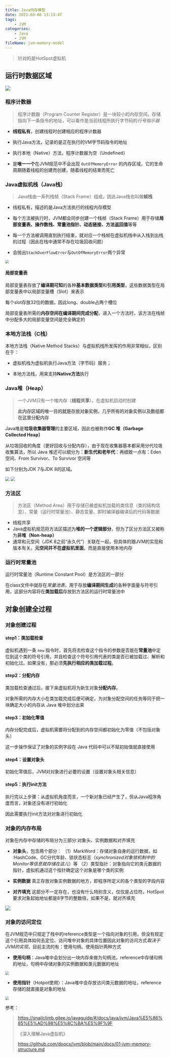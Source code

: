 ```yaml
---
title: Java内存模型
date: 2021-03-06 13:13:47
tags:
	- JVM
categories:
	- Java
	- JVM
fileName: jvm-memory-model
---
```


> 针对的是HotSpot虚拟机 

## 运行时数据区域

![](http://cdn.ziyedy.top/Java%E5%86%85%E5%AD%98%E5%8C%BA%E5%9F%9F/JVM%E5%86%85%E5%AD%98%E5%8C%BA%E5%9F%9F.png)

### 程序计数器

> 程序计数器（Program Counter Register）是一块较小的内存空间，存储指向下一条指令的地址，可以看作是当前线程所执行字节码的*行号指示器*

* **线程私有**，创建线程时创建相应的程序计数器
* 执行Java方法，记录的是正在执行的VM字节码指令的地址

* 执行本地（Native）方法，程序计数器为空（Undefined）

* 是**唯一一个**在JVM规范中不会出现 `OutOfMemoryError` 的内存区域，它的生命周期随着线程的创建而创建，随着线程的结束而死亡



### Java虚拟机栈（Java栈）

> Java栈由一系列栈帧（Stack Frame）组成，因此Java栈也叫做**帧栈**

* 线程私有，描述的是Java方法执行的线程内存模型
* 每个方法被执行时，JVM都会同步创建一个栈帧（Stack Frame）用于存储**局部变量表、操作数栈、常量池指针、动态链接、方法返回值**等等

* 每一个方法被调用直到执行结束，就对应一个栈帧在虚拟机栈中从入栈到出栈的过程（因此在栈中通常不存在垃圾回收问题）

* 会抛出`StackOverFlowError`与`OutOfMemoryError`两个异常

<img src="http://cdn.ziyedy.top/Java%E5%86%85%E5%AD%98%E5%8C%BA%E5%9F%9F/jvm-stack.jpg" style="zoom:67%;" />

#### 局部变量表

局部变量表存放了**编译期可知**的各种**基本数据类型**和**引用类型**，这些数据类型在局部变量表中以局部变量槽（Slot）来表示

每个slot存放32位的数据，因此long、double占两个槽位

局部变量表所需的**内存空间在编译期间完成分配**，进入一个方法时，该方法在栈帧中分配多大的局部变量空间是完全确定的



### 本地方法栈（C栈）

本地方法栈（Native Method Stacks）与虚拟机栈所发挥的作用非常相似，区别在于：

* 虚拟机栈为虚拟机执行Java方法（字节码）服务；

* 本地方法栈，用来支持**Native方法**执行



### Java堆（Heap）

> 一个JVM只有一个堆内存（**线程共享**），在虚拟机启动时创建
>
> **此内存区域的唯一目的就是存放对象实例，几乎所有的对象实例以及数组都在这里分配内存**

Java堆是**垃圾收集器管理**的主要区域，因此也被称作**GC 堆（Garbage Collected Heap）**

从垃圾回收的角度（更好回收与分配内存），由于现在收集器基本都采用分代垃圾收集算法，所以 Java 堆还可以细分为：**新生代和老年代**：再细致一点有：Eden 空间、From Survivor、To Survivor 空间等

如下分别为JDK 7与JDK 8的区域。

<img src="http://cdn.ziyedy.top/Java%E5%86%85%E5%AD%98%E5%8C%BA%E5%9F%9F/JVM%E5%A0%86%E5%86%85%E5%AD%98%E7%BB%93%E6%9E%84-JDK7.png" style="zoom:80%;" />

<img src="http://cdn.ziyedy.top/Java%E5%86%85%E5%AD%98%E5%8C%BA%E5%9F%9F/JVM%E5%A0%86%E5%86%85%E5%AD%98%E7%BB%93%E6%9E%84-jdk8.png" style="zoom:80%;" />



### 方法区

> 方法区（Method Area）用于存储已被虚拟机加载的类信息（类的结构信息）、常量（运行时常量池）、静态变量、即时编译器编译后的代码等数据

* 线程共享
* Java虚拟机规范将方法区描述为**堆的一个逻辑部分**，但为了区分方法区又被称为**非堆（Non-heap）**
* 通常和元空间（JDK 8之前“永久代”）关联在一起，但具体的跟JVM的实现和版本有关。**元空间并不在虚拟机里面**，而是直接使用本地内存



### 运行时常量池

运行时常量池（Runtime Constant Pool）是方法区的一部分

在class文件中就存在*常量池表*，用于存放**编译期间生成**的各种字面量与符号引用，这部分内容将在**类加载后**存放到方法区的运行时常量池中



## 对象创建全过程

### 对象创建过程

#### step1：类加载检查

虚拟机遇到一条 `new` 指令时，首先将去检查这个指令的参数是否能在**常量池**中定位到这个类的符号引用，并且检查这个符号引用代表的类是否已被加载过、解析和初始化过。如果没有，那必须**先执行相应的类加载过程**。

#### step2：分配内存

类加载检查通过后，接下来虚拟机将为新生对象**分配内存**。

对象所需的内存大小在类加载完成后便可确定，为对象分配空间的任务等同于把一块确定大小的内存从 Java 堆中划分出来

#### step3：初始化零值

内存分配完成后，虚拟机需要将分配到的内存空间都初始化为零值（不包括对象头）

这一步操作保证了对象的实例字段在 Java 代码中可以不赋初始值就直接使用

#### step4：设置对象头

初始化零值后，JVM对对象进行必要的设置（设置对象头相关信息）

#### step5：执行init方法

执行完以上步骤：从虚拟机角度而言，一个新对象已经产生了，但从Java程序角度而言，对象还没有进行初始化

因此需要执行init方法对对象进行初始化



### 对象的内存布局

对象在内存中存储的布局分为三部分∶对象头、实例数据和对齐填充

* **对象头**，包含两个部分︰
  （1）MarkWord：存储对象自身的运行数据，如∶HashCode、GC分代年龄、锁状态标志（*synchronized对象锁机制中的Monitor等信息就存储在这儿*）等
  （2）类型指针：对象指向它的类元数据的指针，虚拟机通过这个指针确定这个对象是哪个类的实例

* **实例数据**
  真正存放对象实例数据的地方，即程序所定义的各个类型的字段内容
* **对齐填充**
  这部分不一定存在，也没有什么特别含义，仅仅是占位符。HotSpot要求对象起始地址都是8字节的整数倍，如果不是，就对齐填充

![](http://cdn.ziyedy.top/Java%E5%86%85%E5%AD%98%E5%8C%BA%E5%9F%9F/%E5%AF%B9%E8%B1%A1%E7%9A%84%E5%86%85%E5%AD%98%E5%B8%83%E5%B1%80.png)

### 对象的访问定位

在JVM规范中只规定了栈中的reference类型是一个指向对象的引用，但没有规定这个引用具体如何去定位、访问堆中对象的具体位置因此对象的访问方式*取决于JVM的实现*，目前主流的有：使用句柄、使用指针两种方式

* **使用句柄**：Java堆中会划分出一块内存来做为句柄池，reference中存储句柄的地址，句柄中存储对象的实例数据和类元数据的地址

<img src="http://cdn.ziyedy.top/Java%E5%86%85%E5%AD%98%E5%8C%BA%E5%9F%9F/%E4%BD%BF%E7%94%A8%E5%8F%A5%E6%9F%84%E8%AE%BF%E9%97%AE%E5%AF%B9%E8%B1%A1.png" style="zoom:67%;" />

* **使用指针**（Hotpot使用）：Java堆中会存放访问类元数据的地址，reference存储的就直接是对象的地址

<img src="http://cdn.ziyedy.top/Java%E5%86%85%E5%AD%98%E5%8C%BA%E5%9F%9F/%E4%BD%BF%E7%94%A8%E6%8C%87%E9%92%88%E8%AE%BF%E9%97%AE%E5%AF%B9%E8%B1%A1.png" style="zoom:67%;" />





参考：

> https://snailclimb.gitee.io/javaguide/#/docs/java/jvm/Java%E5%86%85%E5%AD%98%E5%8C%BA%E5%9F%9F
>
> 《深入理解Java虚拟机》
>
> https://github.com/doocs/jvm/blob/main/docs/01-jvm-memory-structure.md

